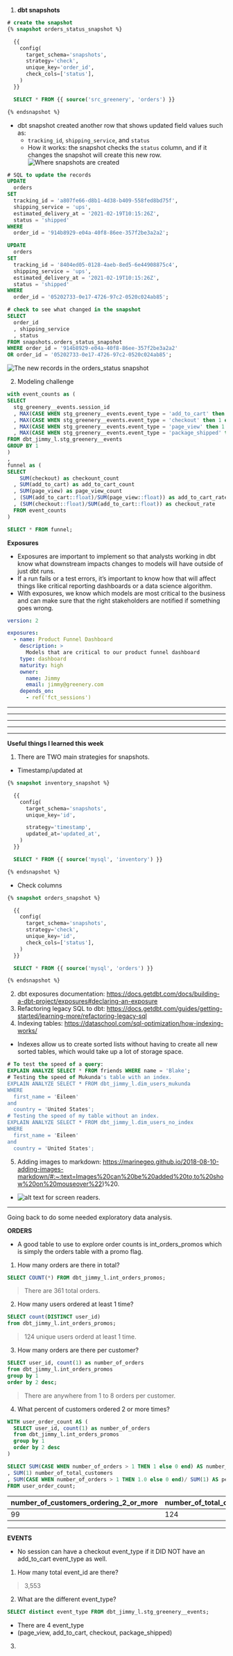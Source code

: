 1. **dbt snapshots**

```sql
# create the snapshot
{% snapshot orders_status_snapshot %}

  {{
    config(
      target_schema='snapshots',
      strategy='check',
      unique_key='order_id',
      check_cols=['status'],
    )
  }}

  SELECT * FROM {{ source('src_greenery', 'orders') }}

{% endsnapshot %}
```
- dbt snapshot created another row that shows updated field values such as:
    - `tracking_id`, `shipping_service`, and `status`
    - How it works: the snapshot checks the `status` column, and if it changes the snapshot will create this new row.
![Where snapshots are created](https://github.com/jimmyvluong/course-dbt/blob/3cd29c6b2d7985184dc73bb9de00071af6dabbb8/greenery/where_snapshots_are_created.png "Where snapshots are created.")

```sql
# SQL to update the records
UPDATE
  orders
SET
  tracking_id = 'a807fe66-d8b1-4d38-b409-558fed8bd75f',
  shipping_service = 'ups',
  estimated_delivery_at = '2021-02-19T10:15:26Z',
  status = 'shipped'
WHERE
  order_id = '914b8929-e04a-40f8-86ee-357f2be3a2a2';

UPDATE
  orders
SET
  tracking_id = '8404ed05-0128-4aeb-8ed5-6e44908875c4',
  shipping_service = 'ups',
  estimated_delivery_at = '2021-02-19T10:15:26Z',
  status = 'shipped'
WHERE
  order_id = '05202733-0e17-4726-97c2-0520c024ab85';
```
```sql
# check to see what changed in the snapshot
SELECT
  order_id
  , shipping_service
  , status
FROM snapshots.orders_status_snapshot
WHERE order_id = '914b8929-e04a-40f8-86ee-357f2be3a2a2'
OR order_id = '05202733-0e17-4726-97c2-0520c024ab85';
```

![The new records in the orders_status snapshot](https://github.com/jimmyvluong/course-dbt/blob/242dea5d5b447a024e3309bc7d91026b67eaaaa0/greenery/snapshot_example.png "orders_status snapshot")

2. Modeling challenge
```sql
with event_counts as (
SELECT
  stg_greenery__events.session_id
  , MAX(CASE WHEN stg_greenery__events.event_type = 'add_to_cart' then 1 else 0 end) AS add_to_cart
  , MAX(CASE WHEN stg_greenery__events.event_type = 'checkout' then 1 else 0 end) AS checkout
  , MAX(CASE WHEN stg_greenery__events.event_type = 'page_view' then 1 else 0 end) AS page_view
  , MAX(CASE WHEN stg_greenery__events.event_type = 'package_shipped' then 1 else 0 end) AS package_shipped
FROM dbt_jimmy_l.stg_greenery__events
GROUP BY 1
)
,
funnel as (
SELECT
    SUM(checkout) as checkount_count
  , SUM(add_to_cart) as add_to_cart_count
  , SUM(page_view) as page_view_count
  , (SUM(add_to_cart::float)/SUM(page_view::float)) as add_to_cart_rate
  , (SUM(checkout::float)/SUM(add_to_cart::float)) as checkout_rate
  FROM event_counts
)

SELECT * FROM funnel;
```
**Exposures**
- Exposures are important to implement so that analysts working in dbt know what downstream impacts changes to models will have outside of just dbt runs. 
- If a run fails or a test errors, it’s important to know how that will affect things like critical reporting dashboards or a data science algorithm.
- With exposures, we know which models are most critical to the business and can make sure that the right stakeholders are notified if something goes wrong.
```yml
version: 2

exposures:  
  - name: Product Funnel Dashboard
    description: >
      Models that are critical to our product funnel dashboard
    type: dashboard
    maturity: high
    owner:
      name: Jimmy
      email: jimmy@greenery.com
    depends_on:
      - ref('fct_sessions')
```
------------------------------------------------------
------------------------------------------------------
------------------------------------------------------
------------------------------------------------------
------------------------------------------------------

**Useful things I learned this week**

1. There are TWO main strategies for snapshots.
- Timestamp/updated at
```sql
{% snapshot inventory_snapshot %}

  {{
    config(
      target_schema='snapshots',
      unique_key='id',

      strategy='timestamp',
      updated_at='updated_at',
    )
  }}

  SELECT * FROM {{ source('mysql', 'inventory') }}

{% endsnapshot %}
```
- Check columns
```sql
{% snapshot orders_snapshot %}

  {{
    config(
      target_schema='snapshots',
      strategy='check',
      unique_key='id',
      check_cols=['status'],
    )
  }}

  SELECT * FROM {{ source('mysql', 'orders') }}

{% endsnapshot %}
```
2. dbt exposures documentation: https://docs.getdbt.com/docs/building-a-dbt-project/exposures#declaring-an-exposure
3. Refactoring legacy SQL to dbt: https://docs.getdbt.com/guides/getting-started/learning-more/refactoring-legacy-sql
4. Indexing tables: https://dataschool.com/sql-optimization/how-indexing-works/
- Indexes allow us to create sorted lists without having to create all new sorted tables, which would take up a lot of storage space.
```sql
# To test the speed of a query:
EXPLAIN ANALYZE SELECT * FROM friends WHERE name = 'Blake';
# Testing the speed of Mukunda's table with an index.
EXPLAIN ANALYZE SELECT * FROM dbt_jimmy_l.dim_users_mukunda 
WHERE 
  first_name = 'Eileen' 
and
  country = 'United States';
# Testing the speed of my table without an index.
EXPLAIN ANALYZE SELECT * FROM dbt_jimmy_l.dim_users_no_index
WHERE 
  first_name = 'Eileen' 
and
  country = 'United States';
```
5. Adding images to markdown: https://marinegeo.github.io/2018-08-10-adding-images-markdown/#:~:text=Images%20can%20be%20added%20to,to%20show%20on%20mouseover%22)%20.
- ![alt text for screen readers](/path/to/image.png "Text to show on mouseover").
-----
Going back to do some needed exploratory data analysis.

**ORDERS**
- A good table to use to explore order counts is int_orders_promos which is simply the orders table with a promo flag.
1. How many orders are there in total?
```sql
SELECT COUNT(*) FROM dbt_jimmy_l.int_orders_promos;
```
> There are 361 total orders.

2. How many users ordered at least 1 time?
```sql
SELECT count(DISTINCT user_id)
from dbt_jimmy_l.int_orders_promos;
```
> 124 unique users orderd at least 1 time.

3. How many orders are there per customer?
```sql
SELECT user_id, count(1) as number_of_orders
from dbt_jimmy_l.int_orders_promos
group by 1
order by 2 desc;
```
> There are anywhere from 1 to 8 orders per customer.

4. What percent of customers ordered 2 or more times?
```sql
WITH user_order_count AS (
  SELECT user_id, count(1) as number_of_orders
  from dbt_jimmy_l.int_orders_promos
  group by 1
  order by 2 desc
)

SELECT SUM(CASE WHEN number_of_orders > 1 THEN 1 else 0 end) AS number_of_customers_ordering_2_or_more
, SUM(1) number_of_total_customers
, SUM(CASE WHEN number_of_orders > 1 THEN 1.0 else 0 end)/ SUM(1) AS percent_2_or_more_orders
FROM user_order_count;
```
|number_of_customers_ordering_2_or_more|number_of_total_customers|percent_2_or_more_orders|
|:---|:---|:---|
|99|124|0.79|
---
**EVENTS**
- No session can have a checkout event_type if it DID NOT have an add_to_cart event_type as well.
1. How many total event_id are there?
> 3,553
2. What are the different event_type?
```sql
SELECT distinct event_type FROM dbt_jimmy_l.stg_greenery__events;
```
- There are 4 event_type
- (page_view, add_to_cart, checkout, package_shipped)
3. 